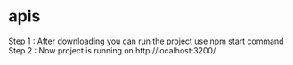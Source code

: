 # apis
Step 1 : After downloading you can run the project use npm start command 
Step 2 : Now project is running on http://localhost:3200/
